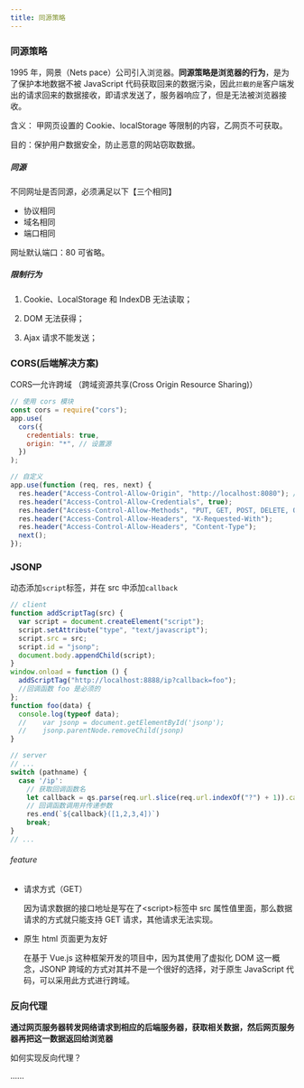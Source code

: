 ```yaml
---
title: 同源策略
---
```


### 同源策略

1995 年，网景（Nets pace）公司引入浏览器。**同源策略是浏览器的行为**，是为了保护本地数据不被 JavaScript 代码获取回来的数据污染，因此`拦截的是`客户端发出的请求回来的数据接收，即请求发送了，服务器响应了，但是无法被浏览器接收。

含义： 甲网页设置的 Cookie、localStorage 等限制的内容，乙网页不可获取。

目的：保护用户数据安全，防止恶意的网站窃取数据。

##### 同源

不同网址是否同源，必须满足以下【三个相同】

- 协议相同
- 域名相同
- 端口相同

网址默认端口：80 可省略。

##### 限制行为

1. Cookie、LocalStorage 和 IndexDB 无法读取；
2. DOM 无法获得；

3. Ajax 请求不能发送；

### CORS(后端解决方案)

CORS—允许跨域 （跨域资源共享(Cross Origin Resource Sharing)）

```js
// 使用 cors 模块
const cors = require("cors");
app.use(
  cors({
    credentials: true,
    origin: "*", // 设置源
  })
);
```

```js
// 自定义
app.use(function (req, res, next) {
  res.header("Access-Control-Allow-Origin", "http://localhost:8080"); // 设置源
  res.header("Access-Control-Allow-Credentials", true);
  res.header("Access-Control-Allow-Methods", "PUT, GET, POST, DELETE, OPTIONS");
  res.header("Access-Control-Allow-Headers", "X-Requested-With");
  res.header("Access-Control-Allow-Headers", "Content-Type");
  next();
});
```

### JSONP

动态添加`script`标签，并在 src 中添加`callback`

```js
// client
function addScriptTag(src) {
  var script = document.createElement("script");
  script.setAttribute("type", "text/javascript");
  script.src = src;
  script.id = "jsonp";
  document.body.appendChild(script);
}
window.onload = function () {
  addScriptTag("http://localhost:8888/ip?callback=foo");
  //回调函数 foo 是必须的
};
function foo(data) {
  console.log(typeof data);
  //    var jsonp = document.getElementById('jsonp');
  //    jsonp.parentNode.removeChild(jsonp)
}
```

```js
// server
// ...
switch (pathname) {
  case '/ip':
    // 获取回调函数名
    let callback = qs.parse(req.url.slice(req.url.indexOf("?") + 1)).callback；
    // 回调函数调用并传递参数
    res.end(`${callback}([1,2,3,4])`)
    break;
}
// ...
```

###### feature

- 请求方式（GET）

  因为请求数据的接口地址是写在了\<script\>标签中 src 属性值里面，那么数据请求的方式就只能支持 GET 请求，其他请求无法实现。

- 原生 html 页面更为友好

  在基于 Vue.js 这种框架开发的项目中，因为其使用了虚拟化 DOM 这一概念，JSONP 跨域的方式对其并不是一个很好的选择，对于原生 JavaScript 代码，可以采用此方式进行跨域。

### 反向代理

**通过网页服务器转发网络请求到相应的后端服务器，获取相关数据，然后网页服务器再把这一数据返回给浏览器**

如何实现反向代理？

......
